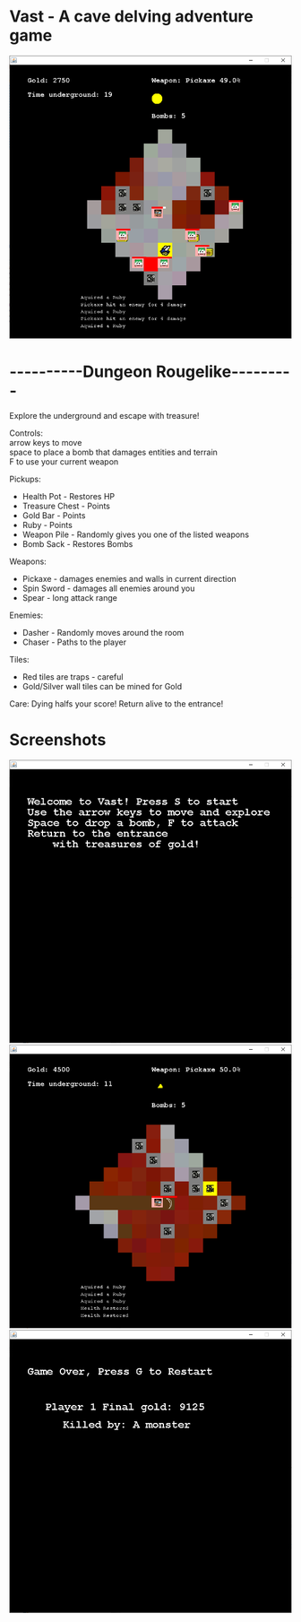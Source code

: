 # Vast - A cave delving adventure game


![alt text](https://github.com/75dragon/Vast/blob/master/ScreenShots/Gameplay1.png?raw=true)


# ----------Dungeon Rougelike---------  
Explore the underground and escape with treasure!  

Controls:  
arrow keys to move  
space to place a bomb that damages entities and terrain  
F to use your current weapon  

Pickups:  
* Health Pot - Restores HP  
* Treasure Chest - Points  
* Gold Bar - Points  
* Ruby - Points  
* Weapon Pile - Randomly gives you one of the listed weapons  
* Bomb Sack - Restores Bombs  

Weapons:  
* Pickaxe - damages enemies and walls in current direction  
* Spin Sword - damages all enemies around you  
* Spear - long attack range

Enemies:  
* Dasher - Randomly moves around the room  
* Chaser - Paths to the player  

Tiles:  
* Red tiles are traps - careful  
* Gold/Silver wall tiles can be mined for Gold

Care: Dying halfs your score! Return alive to the entrance!

# Screenshots

![alt text](https://github.com/75dragon/Vast/blob/master/ScreenShots/Start1.png?raw=true)
![alt text](https://github.com/75dragon/Vast/blob/master/ScreenShots/Gameplay2.png?raw=true)
![alt text](https://github.com/75dragon/Vast/blob/master/ScreenShots/End1.png?raw=true)
          
